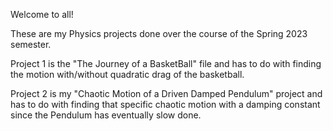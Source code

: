 Welcome to all!

These are my Physics projects done over the course of the Spring 2023 semester.

Project 1 is the "The Journey of a BasketBall" file and has to do with finding the motion with/without quadratic drag of the basketball. 

Project 2 is my "Chaotic Motion of a Driven Damped Pendulum" project and has to do with finding that specific chaotic motion with a damping constant since the Pendulum has eventually slow done.

